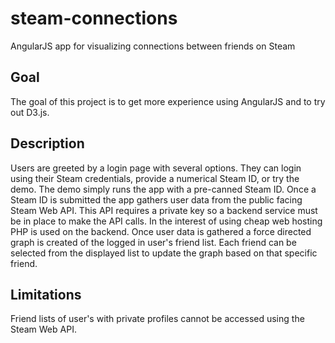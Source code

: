 # steam-connections
AngularJS app for visualizing connections between friends on Steam

## Goal
The goal of this project is to get more experience using AngularJS and to try out D3.js.

## Description
Users are greeted by a login page with several options. They can login using their Steam credentials, provide a numerical Steam ID, or try the demo. The demo simply runs the app with a pre-canned Steam ID. Once a Steam ID is submitted the app gathers user data from the public facing Steam Web API. This API requires a private key so a backend service must be in place to make the API calls. In the interest of using cheap web hosting PHP is used on the backend. Once user data is gathered a force directed graph is created of the logged in user's friend list. Each friend can be selected from the displayed list to update the graph based on that specific friend.

## Limitations
Friend lists of user's with private profiles cannot be accessed using the Steam Web API.
